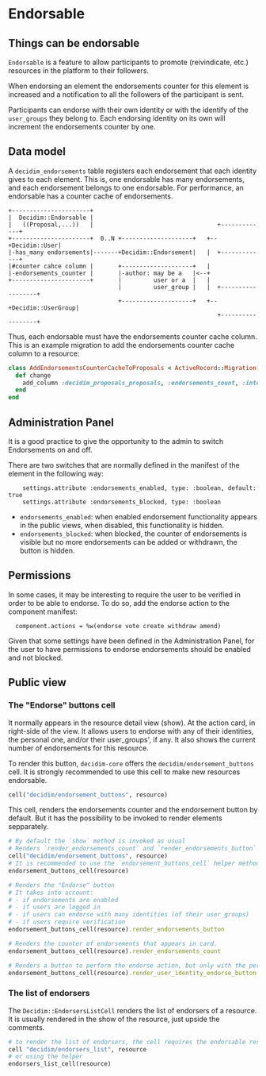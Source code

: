 # Endorsable

## Things can be endorsable

`Endorsable` is a feature to allow participants to promote (reivindicate, etc.) resources in the platform to their followers.

When endorsing an element the endorsements counter for this element is increased and a notification to all the followers of the participant is sent.

Participants can endorse with their own identity or with the identify of the `user_groups` they belong to. Each endorsing identity on its own will increment the endorsements counter by one.

## Data model

A `decidim_endorsements` table registers each endorsement that each identity gives to each element. This is, one endorsable has many endorsements, and each endorsement belongs to one endorsable.
For performance, an endorsable has a counter cache of endorsements.

```
+----------------------+
|  Decidim::Endorsable |
|   ((Proposal,...))   |                                   +-------------+
+----------------------+  0..N +--------------------+   +--+Decidim::User|
|-has_many endorsements|-------+Decidim::Endorsement|   |  +-------------+
|#counter cahce column |       +--------------------+   |
|-endorsements_counter |       |-author: may be a   |<--+
+----------------------+       |         user or a  |   |
                               |         user_group |   |  +------------------+
                               +--------------------+   +--+Decidim::UserGroup|
                                                           +------------------+
```

Thus, each endorsable must have the endorsements counter cache column.
This is an example migration to add the endorsements counter cache column to a resource:

```ruby
class AddEndorsementsCounterCacheToProposals < ActiveRecord::Migration[5.2]
  def change
    add_column :decidim_proposals_proposals, :endorsements_count, :integer, null: false, default: 0
  end
end

```

## Administration Panel

It is a good practice to give the opportunity to the admin to switch Endorsements on and off.

There are two switches that are normally defined in the manifest of the element in the following way:

```
    settings.attribute :endorsements_enabled, type: :boolean, default: true
    settings.attribute :endorsements_blocked, type: :boolean
```

- `endorsements_enabled`: when enabled endorsement functionality appears in the public views, when disabled, this functionality is hidden.
- `endorsements_blocked`: when blocked, the counter of endorsements is visible but no more endorsements can be added or withdrawn, the button is hidden.

## Permissions

In some cases, it may be interesting to require the user to be verified in order to be able to endorse. To do so, add the endorse action to the component manifest:
```
  component.actions = %w(endorse vote create withdraw amend)
```

Given that some settings have been defined in the Administration Panel, for the user to have permissions to endorse endorsements should be enabled and not blocked.

## Public view

### The "Endorse" buttons cell
It normally appears in the resource detail view (show). At the action card, in right-side of the view.
It allows users to endorse with any of their identities, the personal one, and/or their user_groups', if any.
It also shows the current number of endorsements for this resource.

To render this button, `decidim-core` offers the `decidim/endorsement_buttons` cell. It is strongly recommended to use this cell to make new resources endorsable.

```ruby
cell("decidim/endorsement_buttons", resource)
```

This cell, renders the endorsements counter and the endorsement button by default. But it has the possibility to be invoked to render elements sepparately.

```ruby
# By default the `show` method is invoked as usual
# Renders `render_endorsements_count` and `render_endorsements_button` in a block.
cell("decidim/endorsement_buttons", resource)
# It is recommended to use the `endorsement_buttons_cell` helper method
endorsement_buttons_cell(resource)

# Renders the "Endorse" button
# It takes into account:
# - if endorsements are enabled
# - if users are logged in
# - if users can endorse with many identities (of their user_groups)
# - if users require verification
endorsement_buttons_cell(resource).render_endorsements_button

# Renders the counter of endorsements that appears in card.
endorsement_buttons_cell(resource).render_endorsements_count

# Renders a button to perform the endorse action, but only with the personal identity of the user. It does not take into account if the user belongs to any user group.
endorsement_buttons_cell(resource).render_user_identity_endorse_button
```

### The list of endorsers

The `Decidim::EndorsersListCell` renders the list of endorsers of a resource. It is usually rendered in the show of the resource, just upside the comments.

```ruby
# to render the list of endorsers, the cell requires the endorsable resource, and the current user
cell "decidim/endorsers_list", resource
# or using the helper
endorsers_list_cell(resource)
```